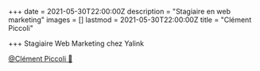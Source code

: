 +++
date = 2021-05-30T22:00:00Z
description = "Stagiaire en web marketing"
images = []
lastmod = 2021-05-30T22:00:00Z
title = "Clément Piccoli"

+++
Stagiaire Web Marketing chez Yalink

[@Clément Piccoli 🔗](https://www.linkedin.com/in/timothy-hurel-3b2689195/ "Clément Piccoli")
